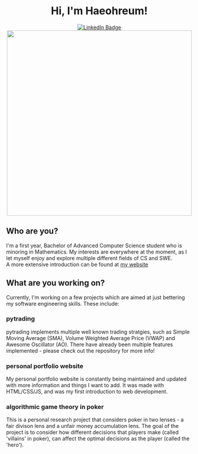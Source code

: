 <div id="header" align="center">
<h1>
  Hi, I'm Haeohreum!
</h1>
  <div id="badges">
  <a href="https://www.linkedin.com/in/haeohreum-kim-3a92bb240/">
    <img src="https://img.shields.io/badge/LinkedIn-blue?style=for-the-badge&logo=linkedin&logoColor=white" alt="LinkedIn Badge"/>
  </a>
</div>
    <img src="https://github.com/haezera/haezera/assets/123307411/5731c80b-72be-41b8-b563-a18d4c68a066" width="500" /> <br>
</div>

<div>
  <h2> Who are you?</h2>
  I'm a first year, Bachelor of Advanced Computer Science student who is minoring in Mathematics. My interests are everywhere at the moment, as I let myself enjoy and explore multiple different fields of CS and SWE. <br>
A more extensive introduction can be found at <a href="https://haezera.github.io" target="_blank">my website</a>
  <h2>What are you working on?</h2>
  Currently, I'm working on a few projects which are aimed at just bettering my software engineering skills. These include:
    <h3>pytrading</h3>
    pytrading implements multiple well known trading stratgies, such as Simple Moving Average (SMA), Volume Weighted Average Price (VWAP) and Awesome Oscillator (AO). There have already been multiple features implemented - please check out the repository for more info!
    <h3>personal portfolio website</h3>
    My personal portfolio website is constantly being maintained and updated with more information and things I want to add. It was made with HTML/CSS/JS, and was my first introduction to web development. 
    <h3>algorithmic game theory in poker</h3>
    This is a personal research project that considers poker in two lenses - a fair divison lens and a unfair money accumulation lens. The goal of the project is to consider how different decisions that players make (called 'villains' in poker), can affect the optimal decisions as the player (called the 'hero').
    
</div>
